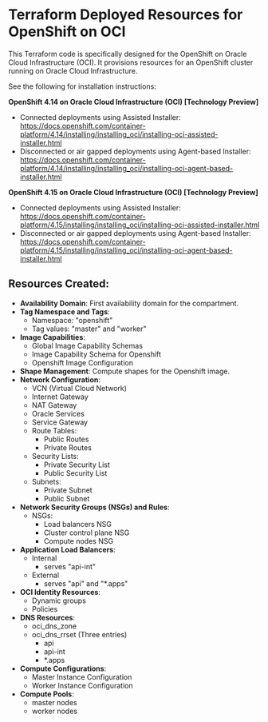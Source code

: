 # Terraform Deployed Resources for OpenShift on OCI

This Terraform code is specifically designed for the OpenShift on Oracle Cloud Infrastructure (OCI). It provisions resources for an OpenShift cluster running on Oracle Cloud Infrastructure.

See the following for installation instructions:

**OpenShift 4.14 on Oracle Cloud Infrastructure (OCI) [Technology Preview]**
- Connected deployments using Assisted Installer: https://docs.openshift.com/container-platform/4.14/installing/installing_oci/installing-oci-assisted-installer.html
- Disconnected or air gapped deployments using Agent-based Installer: https://docs.openshift.com/container-platform/4.14/installing/installing_oci/installing-oci-agent-based-installer.html

**OpenShift 4.15 on Oracle Cloud Infrastructure (OCI) [Technology Preview]**
- Connected deployments using Assisted Installer: https://docs.openshift.com/container-platform/4.15/installing/installing_oci/installing-oci-assisted-installer.html
- Disconnected or air gapped deployments using Agent-based Installer: https://docs.openshift.com/container-platform/4.15/installing/installing_oci/installing-oci-agent-based-installer.html

## Resources Created:

- **Availability Domain**: First availability domain for the compartment.
- **Tag Namespace and Tags**:
    - Namespace: "openshift"
    - Tag values: "master" and "worker"
- **Image Capabilities**:
    - Global Image Capability Schemas
    - Image Capability Schema for Openshift
    - Openshift Image Configuration
- **Shape Management**: Compute shapes for the Openshift image.
- **Network Configuration**:
    - VCN (Virtual Cloud Network)
    - Internet Gateway
    - NAT Gateway
    - Oracle Services
    - Service Gateway
    - Route Tables:
        - Public Routes
        - Private Routes
    - Security Lists:
        - Private Security List
        - Public Security List
    - Subnets:
        - Private Subnet
        - Public Subnet
- **Network Security Groups (NSGs) and Rules**:
    - NSGs:
        - Load balancers NSG
        - Cluster control plane NSG
        - Compute nodes NSG
- **Application Load Balancers**:
    - Internal
        - serves "api-int"
    - External
        - serves "api" and "*.apps"
- **OCI Identity Resources**:
    - Dynamic groups
    - Policies
- **DNS Resources**:
    - oci_dns_zone
    - oci_dns_rrset (Three entries)
        - api
        - api-int
        - *.apps
- **Compute Configurations**:
    - Master Instance Configuration
    - Worker Instance Configuration
- **Compute Pools**: 
    - master nodes
    - worker nodes

